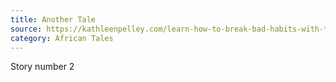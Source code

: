 ```yaml
---
title: Another Tale
source: https://kathleenpelley.com/learn-how-to-break-bad-habits-with-this-fun-folktale-storytelling-podcast-for-kids-monkeys-and-rabbits-bad-habitsbonus/
category: African Tales
---
```

Story number 2
